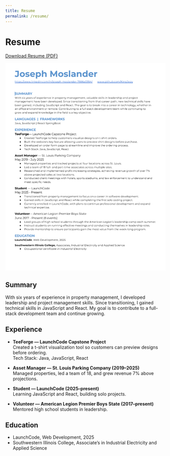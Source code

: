```yaml
---
title: Resume
permalink: /resume/
---
```


# Resume

[Download Resume (PDF)](Resume-%202025.pdf)

![Resume Screenshot](Screenshot%202025-09-17%20161553.png)

## Summary
With six years of experience in property management, I developed leadership and project management skills. Since transitioning, I gained technical skills in JavaScript and React. My goal is to contribute to a full-stack development team and continue growing.

## Experience
- **TeeForge — LaunchCode Capstone Project**  
  Created a t-shirt visualization tool so customers can preview designs before ordering.  
  Tech Stack: Java, JavaScript, React  

- **Asset Manager — St. Louis Parking Company (2019–2025)**  
  Managed properties, led a team of 18, and grew revenue 7% above projections.

- **Student — LaunchCode (2025–present)**  
  Learning JavaScript and React, building solo projects.

- **Volunteer — American Legion Premier Boys State (2017–present)**  
  Mentored high school students in leadership.

## Education
- LaunchCode, Web Development, 2025  
- Southwestern Illinois College, Associate’s in Industrial Electricity and Applied Science

